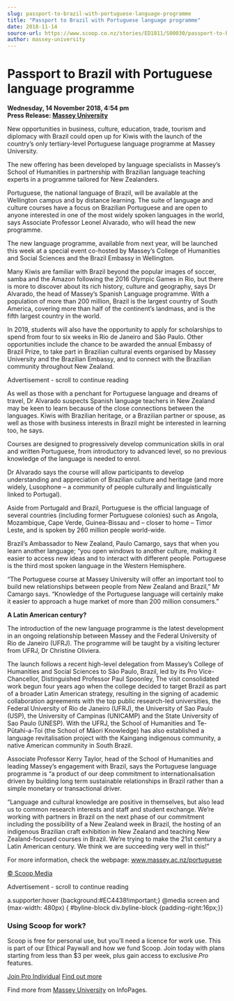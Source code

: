```yaml
---
slug: passport-to-brazil-with-portuguese-language-programme
title: "Passport to Brazil with Portuguese language programme"
date: 2018-11-14
source-url: https://www.scoop.co.nz/stories/ED1811/S00030/passport-to-brazil-with-portuguese-language-programme.htm
author: massey-university
---
```

Passport to Brazil with Portuguese language programme
=====================================================

**Wednesday, 14 November 2018, 4:54 pm**  
**Press Release: [Massey University](https://info.scoop.co.nz/Massey_University)**

New opportunities in business, culture, education, trade, tourism and diplomacy with Brazil could open up for Kiwis with the launch of the country’s only tertiary-level Portuguese language programme at Massey University.

The new offering has been developed by language specialists in Massey’s School of Humanities in partnership with Brazilian language teaching experts in a programme tailored for New Zealanders.

Portuguese, the national language of Brazil, will be available at the Wellington campus and by distance learning. The suite of language and culture courses have a focus on Brazilian Portuguese and are open to anyone interested in one of the most widely spoken languages in the world, says Associate Professor Leonel Alvarado, who will head the new programme.

The new language programme, available from next year, will be launched this week at a special event co-hosted by Massey’s College of Humanities and Social Sciences and the Brazil Embassy in Wellington.

Many Kiwis are familiar with Brazil beyond the popular images of soccer, samba and the Amazon following the 2016 Olympic Games in Rio, but there is more to discover about its rich history, culture and geography, says Dr Alvarado, the head of Massey’s Spanish Language programme. With a population of more than 200 million, Brazil is the largest country of South America, covering more than half of the continent’s landmass, and is the fifth largest country in the world.

In 2019, students will also have the opportunity to apply for scholarships to spend from four to six weeks in Rio de Janeiro and São Paulo. Other opportunities include the chance to be awarded the annual Embassy of Brazil Prize, to take part in Brazilian cultural events organised by Massey University and the Brazilian Embassy, and to connect with the Brazilian community throughout New Zealand.

Advertisement - scroll to continue reading





As well as those with a penchant for Portuguese language and dreams of travel, Dr Alvarado suspects Spanish language teachers in New Zealand may be keen to learn because of the close connections between the languages. Kiwis with Brazilian heritage, or a Brazilian partner or spouse, as well as those with business interests in Brazil might be interested in learning too, he says.

Courses are designed to progressively develop communication skills in oral and written Portuguese, from introductory to advanced level, so no previous knowledge of the language is needed to enrol.

Dr Alvarado says the course will allow participants to develop understanding and appreciation of Brazilian culture and heritage (and more widely, Lusophone – a community of people culturally and linguistically linked to Portugal).

Aside from Portugald and Brazil, Portuguese is the official language of several countries (including former Portuguese colonies) such as Angola, Mozambique, Cape Verde, Guinea-Bissau and – closer to home – Timor Leste, and is spoken by 260 million people world-wide.

Brazil’s Ambassador to New Zealand, Paulo Camargo, says that when you learn another language; “you open windows to another culture, making it easier to access new ideas and to interact with different people. Portuguese is the third most spoken language in the Western Hemisphere.

“The Portuguese course at Massey University will offer an important tool to build new relationships between people from New Zealand and Brazil,” Mr Camargo says. “Knowledge of the Portuguese language will certainly make it easier to approach a huge market of more than 200 million consumers.”

**A Latin American century?**

The introduction of the new language programme is the latest development in an ongoing relationship between Massey and the Federal University of Rio de Janeiro (UFRJ). The programme will be taught by a visiting lecturer from UFRJ, Dr Christine Oliviera.

The launch follows a recent high-level delegation from Massey’s College of Humanities and Social Sciences to São Paulo, Brazil, led by its Pro Vice-Chancellor, Distinguished Professor Paul Spoonley, The visit consolidated work begun four years ago when the college decided to target Brazil as part of a broader Latin American strategy, resulting in the signing of academic collaboration agreements with the top public research-led universities, the Federal University of Rio de Janeiro (UFRJ), the University of Sao Paulo (USP), the University of Campinas (UNICAMP) and the State University of Sao Paulo (UNESP). With the UFRJ, the School of Humanities and Te-Pūtahi-a-Toi (the School of Māori Knowledge) has also established a language revitalisation project with the Kaingang indigenous community, a native American community in South Brazil.

Associate Professor Kerry Taylor, head of the School of Humanities and leading Massey’s engagement with Brazil, says the Portuguese language programme is “a product of our deep commitment to internationalisation driven by building long term sustainable relationships in Brazil rather than a simple monetary or transactional driver.

“Language and cultural knowledge are positive in themselves, but also lead us to common research interests and staff and student exchange. We’re working with partners in Brazil on the next phase of our commitment including the possibility of a New Zealand week in Brazil, the hosting of an indigenous Brazilian craft exhibition in New Zealand and teaching New Zealand-focused courses in Brazil. We’re trying to make the 21st century a Latin American century. We think we are succeeding very well in this!”

For more information, check the webpage: www.massey.ac.nz/portuguese

  

[© Scoop Media](http://www.scoop.co.nz/about/terms.html)  

Advertisement - scroll to continue reading



a.supporter:hover {background:#EC4438!important;} @media screen and (max-width: 480px) { #byline-block div.byline-block {padding-right:16px;}}

### Using Scoop for work?

Scoop is free for personal use, but you’ll need a licence for work use. This is part of our Ethical Paywall and how we fund Scoop. Join today with plans starting from less than $3 per week, plus gain access to exclusive _Pro_ features.  
  
[Join Pro Individual](https://pro.scoop.co.nz/Individual/?from=ProIn24) [Find out more](https://pro.scoop.co.nz/using-scoop-for-work/?from=ProIn24)

Find more from [Massey University](https://info.scoop.co.nz/Massey_University) on InfoPages.